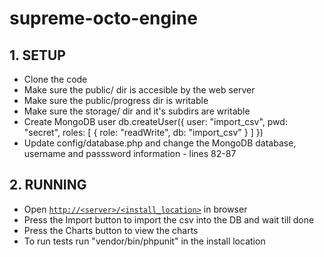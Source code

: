 # supreme-octo-engine

## 1. SETUP

  - Clone the code
  - Make sure the public/ dir is accesible by the web server
  - Make sure the public/progress dir is writable
  - Make sure the storage/ dir and it's subdirs are writable
  - Create MongoDB user
      db.createUser({
        user: "import_csv",
        pwd: "secret",
        roles: [
          { role: "readWrite", db: "import_csv" }
        ]
      })
  - Update config/database.php and change the MongoDB database, username and passsword information - lines 82-87

## 2. RUNNING

  - Open [`http://<server>/<install_location>`](http://<server>/<install_location>) in browser
  - Press the Import button to import the csv into the DB and wait till done
  - Press the Charts button to view the charts
  - To run tests run "vendor/bin/phpunit" in the install location
